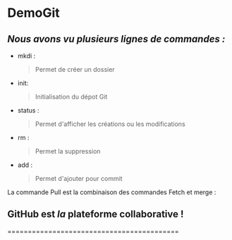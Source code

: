 # DemoGit
##
## *Nous avons vu plusieurs lignes de commandes :*

* mkdi :
   >Permet de créer un dossier
* init:
   >Initialisation du dépot Git
* status :
   >Permet d'afficher les créations ou les modifications
* rm :
   >Permet la suppression
* add :
  > Permet d'ajouter pour commit
  

   
La commande Pull est la combinaison des commandes Fetch et merge :

## GitHub est *la* plateforme collaborative !
   ==========================================
  
